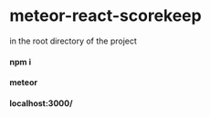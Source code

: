 # meteor-react-scorekeep

in the root directory of the project
#### npm i         
#### meteor        

#### localhost:3000/
